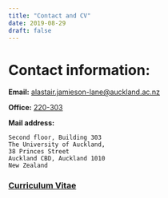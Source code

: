 ```yaml
---
title: "Contact and CV"
date: 2019-08-29
draft: false
--- 
```


# Contact information:

**Email:** [alastair.jamieson-lane@auckland.ac.nz](mailto:alastair.jamieson-lane@auckland.ac.nz)

**Office:** [220-303](https://www.google.com/search?q=auckland+university+address+mathematics+departmetn&client=ubuntu&hs=dh7&channel=fs&tbm=lcl&sxsrf=APq-WBukNHFJRqItJcfqoSMcy1Ht_dZkuQ%3A1650356548410&ei=RHFeYvLhGJqY4-EPg8W-0AM&oq=auckland+university+address+mathematics+departmetn&gs_l=psy-ab.3..33i10i160k1l3.55364.62995.0.63340.36.26.0.0.0.0.502.3872.2-5j5j1j1.12.0....0...1c.1j4.64.psy-ab..27.9.2924...33i22i29i30k1j33i160k1.0.IHR-Fg7D2dI#rlfi=hd:;si:4041104124227446119,l,CjJhdWNrbGFuZCB1bml2ZXJzaXR5IGFkZHJlc3MgbWF0aGVtYXRpY3MgZGVwYXJ0bWVudCICSAGSARV1bml2ZXJzaXR5X2RlcGFydG1lbnQ;mv:[[-36.85221762268097,174.76833362013568],[-36.85257757731903,174.76788377986432]])

**Mail address:**

	Second floor, Building 303 
	The University of Auckland,
	38 Princes Street
	Auckland CBD, Auckland 1010
	New Zealand


### [Curriculum Vitae](/PastPapers/CV_Alastair_JL.pdf)

